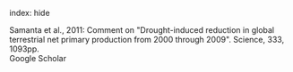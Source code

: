 index: hide

<div class="Citation">

  <div class="Citation-body">
    <div class="Citation-text">Samanta et al., 2011: Comment on "Drought-induced reduction in global terrestrial net primary production from 2000 through 2009". <span class="Article-journal">Science, </span><span class="Article-volume">333, </span>1093pp.</div>
    <div class="Citation-links">
      <div class="CitationLink" data-href="https://scholar.google.com/scholar?q=Comment+on+%22Drought-induced+reduction+in+global+terrestrial+net+primary+production+from+2000+through+2009%22">
        <div class="CitationLink-icon CitationLink-Scholar"></div>
        <div class="CitationLink-text">Google Scholar</div>
      </div>
    </div>
  </div>
</div>


<div class="Citation-copy">

</div>